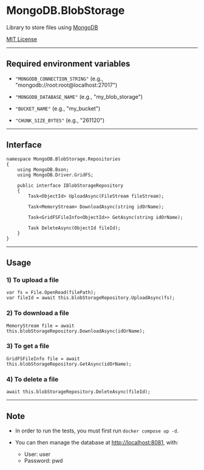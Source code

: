 # MongoDB.BlobStorage

Library to store files using [MongoDB](https://www.mongodb.com)

[MIT License](LICENSE)

<hr>

##  Required environment variables

- `"MONGODB_CONNECTION_STRING"` (e.g., "mongodb://root:root@localhost:27017")

- `"MONGODB_DATABASE_NAME"` (e.g., "my_blob_storage")

- `"BUCKET_NAME"` (e.g., "my_bucket")

- `"CHUNK_SIZE_BYTES"` (e.g., "261120")

<hr>

## Interface

```
namespace MongoDB.BlobStorage.Repositories
{
    using MongoDB.Bson;
    using MongoDB.Driver.GridFS;

    public interface IBlobStorageRepository
    {
        Task<ObjectId> UploadAsync(FileStream fileStream);

        Task<MemoryStream> DownloadAsync(string idOrName);

        Task<GridFSFileInfo<ObjectId>> GetAsync(string idOrName);

        Task DeleteAsync(ObjectId fileId);
    }
}
```

<hr>

## Usage

### 1) To upload a file

```
var fs = File.OpenRead(filePath);
var fileId = await this.blobStorageRepository.UploadAsync(fs);
```

### 2) To download a file

```
MemoryStream file = await this.blobStorageRepository.DownloadAsync(idOrName);
```

### 3) To get a file

```
GridFSFileInfo file = await this.blobStorageRepository.GetAsync(idOrName);
```

### 4) To delete a file

```
await this.blobStorageRepository.DeleteAsync(fileId);
````

<hr>

## Note

- In order to run the tests, you must first run `docker compose up -d`.

- You can then manage the database at [http://localhost:8081](http://localhost:8081), with:
    - User: user
    - Password: pwd